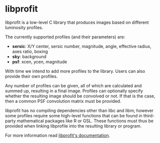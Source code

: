 # libprofit

libprofit is a low-level C library that produces images based on different luminosity profiles.

The currently supported profiles (and their parameters) are:

 * **sersic**: X/Y center, sersic number, magnitude, angle, effective radius, axes ratio, boxing
 * **sky**: background
 * **psf**: xcen, ycen, magnitude

With time we intend to add more profiles to the library. Users can also provide their own profiles.

Any number of profiles can be given, all of which are calculated and summed up, resulting in a final image.
Profiles can optionally specify whether the resulting image should be convolved or not.
If that is the case, then a common PSF convolution matrix must be provided.

libprofit has no compiling dependencies other than libc and libm;
however some profiles require some high-level functions that can be found in third-party mathematical packages like R or GSL.
These functions must thus be provided when linking libprofile into the resulting library or program.

For more information read [libprofit's documentation](https://libprofit.readthedocs.io/).
